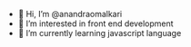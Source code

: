 - 👋 Hi, I’m @anandraomalkari
- 👀 I’m interested in front end development
- 🌱 I’m currently learning javascript language

<!---
anandraomalkari/anandraomalkari is a ✨ special ✨ repository because its `README.md` (this file) appears on your GitHub profile.
You can click the Preview link to take a look at your changes.
--->

